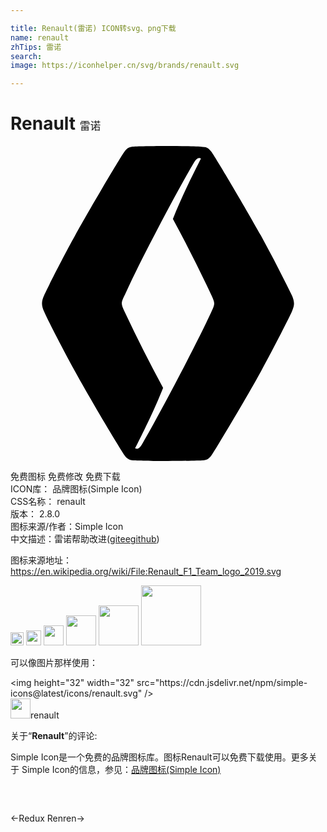 ```yaml
---

title: Renault(雷诺) ICON转svg、png下载
name: renault
zhTips: 雷诺
search: 
image: https://iconhelper.cn/svg/brands/renault.svg

---
```


# Renault  <small style="font-size: 60%;font-weight: 100">雷诺</small>

<div id="svg" class="svg-wrap">
<svg role="img" viewBox="0 0 24 24" xmlns="http://www.w3.org/2000/svg"><title>Renault icon</title><path d="M12 0c-.747 0-2.32.013-2.693.053-.347.04-.44.147-.64.4C8.4.813 6.107 4.68 4.92 6.827c-.867 1.546-2.227 4.24-2.347 4.533-.12.253-.173.467-.173.64 0 .187.053.4.173.64.28.627 1.147 2.333 2.347 4.533 1.253 2.28 3.52 6.054 3.76 6.387.253.347.427.36.653.387.347.026 1.854.053 2.667.053.867 0 2.44-.04 2.667-.053.213-.014.4-.04.653-.387.227-.32 2.667-4.387 3.76-6.387 1.053-1.92 2.213-4.226 2.347-4.533.146-.333.173-.507.173-.64 0-.107-.027-.333-.173-.64a105.647 105.647 0 00-2.347-4.533C17.813 4.547 15.56.773 15.307.44c-.254-.333-.4-.36-.627-.373h-.04C14.307.013 12.867 0 12 0zm2.347.92c.093 0 .146.013.16.04-.4.787-1.414 2.773-2.134 4.6a111.067 111.067 0 012.907 5.747c.16.346.24.52.24.693 0 .173-.08.347-.24.693-1.227 2.64-4.093 8.054-5.28 10.067-.12.2-.253.307-.347.307-.093 0-.146-.014-.16-.04.4-.787 1.414-2.774 2.134-4.6A111.062 111.062 0 018.72 12.68c-.16-.347-.24-.52-.24-.693 0-.174.08-.347.253-.694C9.933 8.653 12.8 3.24 14 1.227c.12-.2.253-.307.347-.307Z"/></svg>
</div>
<detail full-name='renault'></detail>

<div class="detail-page">
<p>
<span><span class="badge-success badge">免费图标</span> <span class="badge-success badge">免费修改</span>  <span class="badge-success badge">免费下载</span> </span>
<br/>
<span>
ICON库：
<span class="badge-secondary badge">品牌图标(Simple Icon)</span> 
</span>
<br/>
<span>
CSS名称：
<span class="badge-secondary badge">renault</span> 
</span>

<br/>
<span>
版本：
<span class="badge-secondary badge">2.8.0</span> 
</span>
<br/>
<span>图标来源/作者：<span class="badge-light badge">Simple Icon</span></span> 
<br/>
<span class="zh-detail">中文描述：<span class="badge-primary badge">雷诺</span><span class="help-link"><span>帮助改进</span>(<a href="https://gitee.com/liuwave/icon-helper/edit/master/json/brands/renault.json" target="_blank" rel="noopener noreferrer">gitee</a><a href="https://github.com/liuwave/icon-helper/edit/master/json/brands/renault.json" target="_blank" rel="noopener noreferrer">github</a></span>)</span><br/>
</p>
</div><div class="description description alert alert-light"><p>图标来源地址：<a href="https://en.wikipedia.org/wiki/File:Renault_F1_Team_logo_2019.svg" target="_blank" rel="noopener noreferrer">https://en.wikipedia.org/wiki/File:Renault_F1_Team_logo_2019.svg</a></p></div>
<div class="alert alert-dark">
<img height="21" width="21" src="https://cdn.jsdelivr.net/npm/simple-icons@latest/icons/renault.svg" />
<img height="24" width="24" src="https://cdn.jsdelivr.net/npm/simple-icons@latest/icons/renault.svg" />
<img height="32" width="32" src="https://cdn.jsdelivr.net/npm/simple-icons@latest/icons/renault.svg" />
<img height="48" width="48" src="https://cdn.jsdelivr.net/npm/simple-icons@latest/icons/renault.svg" />
<img height="64" width="64" src="https://cdn.jsdelivr.net/npm/simple-icons@latest/icons/renault.svg" />
<img height="96" width="96" src="https://cdn.jsdelivr.net/npm/simple-icons@latest/icons/renault.svg" />

</div>
<div>
  <p>可以像图片那样使用：    
  </p>
  <div class="alert alert-primary" style="font-size: 14px">
    &lt;img height="32" width="32" src="https://cdn.jsdelivr.net/npm/simple-icons@latest/icons/renault.svg" /&gt;
    <copy-btn content='<img height="32" width="32" src="https://cdn.jsdelivr.net/npm/simple-icons@latest/icons/renault.svg" />'></copy-btn>
  </div>
  <div class="alert alert-secondary">
    <img height="32" width="32" src="https://cdn.jsdelivr.net/npm/simple-icons@latest/icons/renault.svg" />renault
    <copy-btn content="renault" btn-title="复制图标名称"></copy-btn>
  </div>
</div>
<div class="icon-detail__container">
<p>关于“<b>Renault</b>”的评论:</p>
</div>
<Vssue title="关于“Renault”的评论" />
<div><p>Simple Icon是一个免费的品牌图标库。图标Renault可以免费下载使用。更多关于  Simple Icon的信息，参见：<a target="_blank" href="https://iconhelper.cn/brands.html">品牌图标(Simple Icon)</a>
</p></div>


<div style="padding:2rem 0 " class="page-nav"><p class="inner"><span class="prev">←<router-link to="/icon/redux.html">Redux</router-link></span> <span class="next"><router-link to="/icon/renren.html">Renren</router-link>→</span></p></div>
